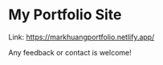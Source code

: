 # My Portfolio Site  

Link: https://markhuangportfolio.netlify.app/  

Any feedback or contact is welcome!
